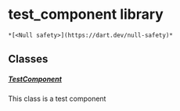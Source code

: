 


# test_component library






    *[<Null safety>](https://dart.dev/null-safety)*





## Classes

##### [TestComponent](../test_component/TestComponent-class.md)



This class is a test component 
















